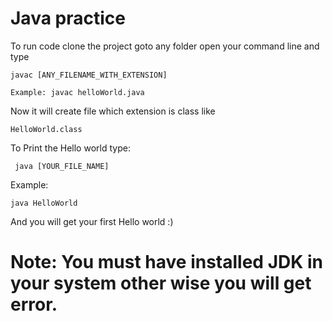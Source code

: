 # Java practice

To run code clone the project goto any folder open your command line and type

` javac [ANY_FILENAME_WITH_EXTENSION] `
  
 ` Example: javac helloWorld.java `

Now it will create file which extension is class like

` HelloWorld.class `

To Print the Hello world type:

` java [YOUR_FILE_NAME]`

Example:

` java HelloWorld `

And you will get your first Hello world :) 

# Note: You must have installed JDK in your system other wise you will get error.
